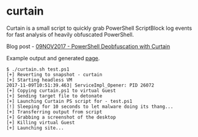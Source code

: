 # curtain
Curtain is a small script to quickly grab PowerShell ScriptBlock log events for fast analysis of heavily obfuscated PowerShell.

Blog post - [09NOV2017 - PowerShell Deobfuscation with Curtain](http://ropgadget.com/posts/intro_curtain.html)

Example output and generated [page](http://ropgadget.com/files/curtain_output.html).

```
$ ./curtain.sh test.ps1
[+] Reverting to snapshot - curtain
[+] Starting headless VM
2017-11-09T10:51:39.463| ServiceImpl_Opener: PID 26072
[+] Copying curtain.ps1 to virtual Guest
[+] Sending target file to detonate
[+] Launching Curtain PS script for - test.ps1
[!] Sleeping for 10 seconds to let malware doing its thang...
[+] Transferring output from script
[+] Grabbing a screenshot of the desktop
[+] Killing virtual Guest
[+] Launching site...
```
